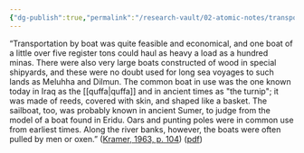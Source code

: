 ```yaml
---
{"dg-publish":true,"permalink":"/research-vault/02-atomic-notes/transport-by-various-forms-of-boat-was-common-in-ancient-sumer/"}
---
```


“Transportation by boat was quite feasible and economical, and one boat of a little over five register tons could haul as heavy a load as a hundred minas. There were also very large boats constructed of wood in special shipyards, and these were no doubt used for long sea voyages to such lands as Meluhha and Dilmun. The common boat in use was the one known today in Iraq as the [[quffa\|quffa]] and in ancient times as "the turnip"; it was made of reeds, covered with skin, and shaped like a basket. The sailboat, too, was probably known in ancient Sumer, to judge from the model of a boat found in Eridu. Oars and punting poles were in common use from earliest times. Along the river banks, however, the boats were often pulled by men or oxen.” ([Kramer, 1963, p. 104](zotero://select/library/items/TI24BNVH)) ([pdf](zotero://open-pdf/library/items/EY8R4485?page=104&annotation=IFBRD7I2))